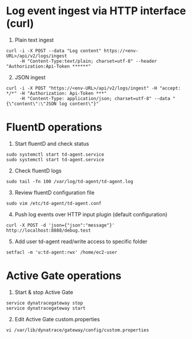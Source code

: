 # Log event ingest via HTTP interface (curl)
1. Plain text ingest
```Shell
curl -i -X POST --data "Log content" https://<env-URL>/api/v2/logs/ingest
     -H "Content-Type:text/plain; charset=utf-8" --header "Authorization:Api-Token ******"
```
2. JSON ingest
```Shell
curl -i -X POST "https://<env-URL>/api/v2/logs/ingest" -H "accept: */*" -H "Authorization: Api-Token ***"
     -H "Content-Type: application/json; charset=utf-8" --data "{\"content\":\"JSON log content\"}"
```

# FluentD operations
1. Start fluentD and check status
```Shell
sudo systemctl start td-agent.service
sudo systemctl start td-agent.service
```
2. Check fluentD logs
```Shell
sudo tail -fn 100 /var/log/td-agent/td-agent.log
```
3. Review fluentD configuration file
```Shell
sudo vim /etc/td-agent/td-agent.conf
```
4. Push log events over HTTP input plugin (default configuration)
```Shell
curl -X POST -d 'json={"json":"message"}' http://localhost:8888/debug.test
```
5. Add user td-agent read/write access to specific folder
```Shell
setfacl -m 'u:td-agent:rwx' /home/ec2-user
```

# Active Gate operations
1. Start & stop Active Gate
```Shell
service dynatracegateway stop
service dynatracegateway start
```

2. Edit Active Gate custom.properties
```Shell
vi /var/lib/dynatrace/gateway/config/custom.properties​
```

